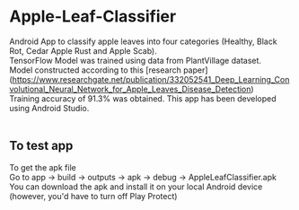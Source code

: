 # Apple-Leaf-Classifier

Android App to classify apple leaves into four categories (Healthy, Black Rot, Cedar Apple Rust and Apple Scab). <br/>
TensorFlow Model was trained using data from PlantVillage dataset. <br/>
Model constructed according to this [research paper] (https://www.researchgate.net/publication/332052541_Deep_Learning_Convolutional_Neural_Network_for_Apple_Leaves_Disease_Detection) <br/>
Training accuracy of 91.3% was obtained. 
This app has been developed using Android Studio. <br/> <br/>

## To test app
To get the apk file <br/>
Go to app -> build -> outputs -> apk -> debug -> AppleLeafClassifier.apk <br/>
You can download the apk and install it on your local Android device (however, you'd have to turn off Play Protect) <br/>
